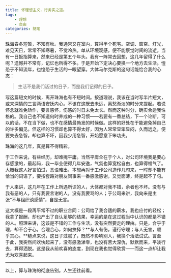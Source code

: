 ```yaml
---
title: 怀理想主义，行务实之道。
tags: 
    - 理想
    - 自由
categories: 随笔
---
```


珠海春冬短暂，不知有秋。我通常又在室内，算得半个死宅。空调、窗帘、灯光，难见天日，常常不知寒暑，不觉冷热。单从环境观感，便不能察觉时间的流逝。当有一日扳指算来，然来已经是第五个年头。我有一阵常去回想，这几年留得了什么呢？遗憾并不常有，记忆也所得不多。于是开始下定决心要换一个地方去生活。惶恐于不知流年，也惶恐于生活的一眼望穿。大体马尔克斯的这句话能恰合我的心态：

> 生活不是我们活过的日子，而是我们记得的日子。

写这篇短文的时候，离开珠海也有不短时间。按道理说，我该在当时写半片短文，或来深情的三言两语安抚内心。不该在这既去未远，离愁渐淡的时分来提起。若说怀念就难免矫作，要言感怀，伤感的时日未免太长。然而这种时分，确实合适我性格的。我自己也不知道何时养成的一种习惯——若要有一番总结，下一个论断，可以的话，不在当下做，也不在感情最勃发的时候做。这样的好处在于能避免掉自己的许多偏见。但这样的习惯却也算不得太好，因为人常常显笨显闷，久而远之，便要失去急智。却也算不坏，因我少用急智，开始愿意下笨功夫。

珠海的这几年，真是算不得精彩。

于工作来说，有些经历，却难掩平庸。当然平庸全在于个人，对公司环境我是要心存感激的，最起码，我一毕业便得几年安逸，气氛也算宽松自由，也算得福气了。大概我这人好言怕过，恶语难出，本想再对于工作公司造作几句来，一时却不能有恰当的词语了，要按套路对朋友同事来一番感激感谢，又觉面薄，终是起不了句。

于人来讲，这几年在工作上所遇所识的人，大体都对我不错，余者也不坏。没有与我有恶的人，只有我要言谢的人，没有我要骂的人；于公司来讲，我向来是主张“不与组织谈感情”，自是无言。 

这大概是一段再平常不过的职业合同：公司给了我合适的薪水，我也应付的轻松；我拿了报酬，却也产出了自认足够的结果，幸运的是在这过程当中认识的都是不错的人。照理来讲，这该是不错的工作与生活，没有突然要走的理由。只是，合乎于理，却不合于心。合理合心，如何抉择？**与人有伤，谨行守理；与人无害，顺乎其心。**糙点来说，这日子过腻了，既然不影响别人，我换个活法试试。言至于此，我突然间欢快起来了，没有感激涕零，也没有苦大深仇，默默而来，平淡行去，算得洒脱。这是我从前欢喜的态度，到现在我也觉得欣赏——而这一点却让我尤为欢喜起来。

****

以上，算与珠海的彻底告别。人生还往前看。




